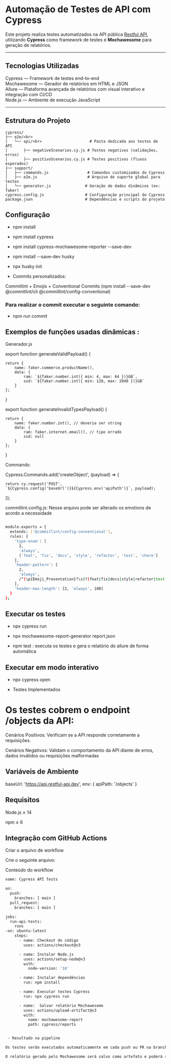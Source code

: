 #  Automação de Testes de API com Cypress

Este projeto realiza testes automatizados na API pública [Restful API](https://api.restful-api.dev), utilizando **Cypress** como framework de testes e **Mochawesome** para geração de relatórios.

---

## Tecnologias Utilizadas

Cypress — Framework de testes end-to-end  
Mochawesome — Gerador de relatórios em HTML e JSON  
Allure — Plataforma avançada de relatórios com visual interativo e integração com CI/CD  
Node.js — Ambiente de execução JavaScript  

---

## Estrutura do Projeto
```plaintext
cypress/
├── e2e/<br>
│   └── api/<br>                     # Pasta dedicada aos testes de API
│       ├── negativeScenarios.cy.js # Testes negativos (validações, erros)
│       ├── positivoScenarios.cy.js # Testes positivos (fluxos esperados)
├── support/
│   ├── commands.js                 # Comandos customizados do Cypress
│   ├── e2e.js                      # Arquivo de suporte global para testes
│   └── generator.js               # Geração de dados dinâmicos (ex: faker)
cypress.config.js                  # Configuração principal do Cypress
package.json                       # Dependências e scripts do projeto

```` 

##  Configuração

- npm install

- npm install cypress

- npm install cypress-mochawesome-reporter --save-dev

- npm install --save-dev husky

- npx husky init

- Commits personalizados:

Commitlint + Emojis + Conventional Commits (npm install --save-dev @commitlint/cli @commitlint/config-conventional)

### Para realizar o commit executar o seguinte comando: 

- npm run commit

## Exemplos de funções usadas dinâmicas :

Generador.js

export function generateValidPayload() {

    return {
        name: faker.commerce.productName(),
        data: {
            ram: `${faker.number.int({ min: 4, max: 64 })}GB`,
            ssd: `${faker.number.int({ min: 128, max: 2048 })}GB`
        }
    };
}

export function generateInvalidTypesPayload() {

    return {
        name: faker.number.int(), // deveria ser string
        data: {
            ram: faker.internet.email(), // tipo errado
            ssd: null
        }
    };
}

Commands:

Cypress.Commands.add('createObject', (payload) => {

    return cy.request('POST', `${Cypress.config('baseUrl')}${Cypress.env('apiPath')}`, payload);
});

commitlint.config.js:  Nesse arquivo pode ser alterado os emotions de acordo a necessidade 
```bash

module.exports = {
  extends: ['@commitlint/config-conventional'],
  rules: {
    'type-enum': [
      2,
      'always',
      ['feat', 'fix', 'docs', 'style', 'refactor', 'test', 'chore']
    ],
    'header-pattern': [
      2,
      'always',
      /^(\p{Emoji_Presentation}?\s)?(feat|fix|docs|style|refactor|test|chore)(\(.+\))?: .+$/u
    ],
    'header-max-length': [2, 'always', 100]
  }
};

```` 
## Executar os testes

- npx cypress run

- npx mochawesome-report-generator report.json 

-  npm test :  executa os testes e gera o relatório do allure de forma automática


## Executar em modo interativo

- npx cypress open

- Testes Implementados

# Os testes cobrem o endpoint /objects da API:

Cenários Positivos: Verificam se a API responde corretamente a requisições.

Cenários Negativos: Validam o comportamento da API diante de erros, dados inválidos ou requisições malformadas


## Variáveis de Ambiente

baseUrl: 'https://api.restful-api.dev',
env: {
  apiPath: '/objects'
}

##  Requisitos

Node.js ≥ 14

npm ≥ 6



 ##  Integração com GitHub Actions


 Criar o arquivo de workflow

Crie o seguinte arquivo:

Conteúdo do workflow

```bash
name: Cypress API Tests

on:
  push:
    branches: [ main ]
  pull_request:
    branches: [ main ]

jobs:
  run-api-tests:
    runs
-on: ubuntu-latest
    steps:
      - name: Checkout do código
        uses: actions/checkout@v3

      - name: Instalar Node.js
        uses: actions/setup-node@v3
        with:
          node-version: '18'

      - name: Instalar dependências
        run: npm install

      - name: Executar testes Cypress
        run: npx cypress run

      - name:  Salvar relatório Mochawesome
        uses: actions/upload-artifact@v3
        with:
          name: mochawesome-report
          path: cypress/reports


 - Resultado na pipeline

Os testes serão executados automaticamente em cada push ou PR na branch main.

O relatório gerado pelo Mochawesome será salvo como artefato e poderá ser baixado diretamente pela interface do GitHub Actions.
